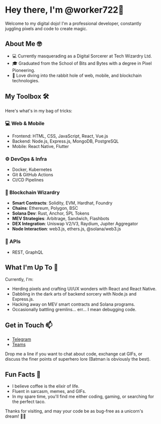 # Hey there, I'm @worker722🚀

Welcome to my digital dojo! I'm a professional developer, constantly juggling pixels and code to create magic. 

## About Me 🤓

- 💻 Currently masquerading as a Digital Sorcerer at Tech Wizardry Ltd.
- 🎓 Graduated from the School of Bits and Bytes with a degree in Pixel Pioneering.
- 🌟 Love diving into the rabbit hole of web, mobile, and blockchain technologies.

## My Toolbox 🛠️

Here's what's in my bag of tricks:

### 💻 Web & Mobile
- Frontend: HTML, CSS, JavaScript, React, Vue.js
- Backend: Node.js, Express.js, MongoDB, PostgreSQL
- Mobile: React Native, Flutter

### ⚙️ DevOps & Infra
- Docker, Kubernetes
- Git & GitHub Actions
- CI/CD Pipelines

### 🔗 Blockchain Wizardry
- **Smart Contracts**: Solidity, EVM, Hardhat, Foundry  
- **Chains**: Ethereum, Polygon, BSC  
- **Solana Dev**: Rust, Anchor, SPL Tokens  
- **MEV Strategies**: Arbitrage, Sandwich, Flashbots  
- **DEX Integration**: Uniswap V2/V3, Raydium, Jupiter Aggregator  
- **Node Interaction**: web3.js, ethers.js, @solana/web3.js  

### 📡 APIs
- REST, GraphQL

## What I'm Up To 🔭

Currently, I'm:

- Herding pixels and crafting UI/UX wonders with React and React Native.
- Dabbling in the dark arts of backend sorcery with Node.js and Express.js.
- Hacking away on MEV smart contracts and Solana programs.
- Occasionally battling gremlins... err... I mean debugging code.

## Get in Touch 📫

- [Telegram](https://t.me/worker722)
- [Teams](https://teams.live.com/l/invite/FEAsr_3LMRpD4JT6QI)

Drop me a line if you want to chat about code, exchange cat GIFs, or discuss the finer points of superhero lore (Batman is obviously the best).

## Fun Facts 🎉

- I believe coffee is the elixir of life.
- Fluent in sarcasm, memes, and GIFs.
- In my spare time, you'll find me either coding, gaming, or searching for the perfect taco.

Thanks for visiting, and may your code be as bug-free as a unicorn's dream! 🦄✨
